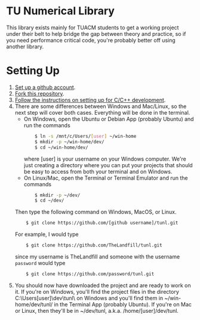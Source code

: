 # TU Numerical Library

This library exists mainly for TUACM students to get a working project under
their belt to help bridge the gap between theory and practice, so if you need
performance critical code, you're probably better off using another library.

# Setting Up

1.	[Set up a github account](https://git-scm.com/book/en/v2/GitHub-Account-Setup-and-Configuration).
1.	[Fork this repository](https://guides.github.com/activities/forking/).
1.	[Follow the instructions on setting up for C/C++ development](https://tuacm.com/blog/c-language/compilers-and-ides/#which-ide-to-use).
1.	There are some differences between Windows and Mac/Linux, so the next step
	will cover both cases. Everything will be done in the terminal.
	-	On Windows, open the Ubuntu or Debian App (probably Ubuntu) and run the
		commands
		```bash
			$ ln -s /mnt/c/Users/[user] ~/win-home
			$ mkdir -p ~/win-home/dev/
			$ cd ~/win-home/dev/
		```
		where [user] is your username on your Windows computer. We're just
		creating a directory where you can put your projects that should be easy
		to access from both your terminal and on Windows.
	-	On Linux/Mac, open the Terminal or Terminal Emulator and run the
		commands
		```bash
			$ mkdir -p ~/dev/
			$ cd ~/dev/
		```
	Then type the following command on Windows, MacOS, or Linux.
	```bash
		$ git clone https://github.com/[github username]/tunl.git
	```
	For example, I would type
	```bash
		$ git clone https://github.com/TheLandfill/tunl.git
	```
	since my username is TheLandfill and someone with the username `password` would
	type
	```bash
		$ git clone https://github.com/password/tunl.git
	```
1.  You should now have downloaded the project and are ready to work on it. If
	you're on Windows, you'll find the project files in the directory
	C:\Users\[user]\dev\tunl\ on Windows and you'll find them in
	~/win-home/dev/tunl/ in the Terminal App (probably Ubuntu). If you're on Mac
	or Linux, then they'll be in ~/dev/tunl, a.k.a. /home/[user]/dev/tunl.

